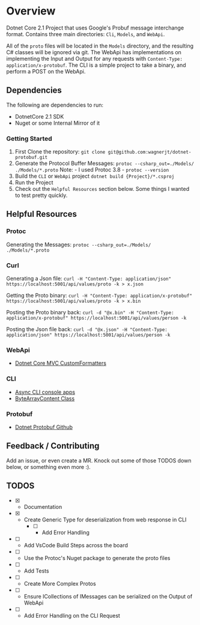 # Overview

Dotnet Core 2.1 Project that uses Google's Probuf message interchange format. Contains three main directories: `Cli`, `Models`, and `WebApi`.

All of the `proto` files will be located in the `Models` directory, and the resulting C# classes will be ignored via git. The WebApi has implementations on implementing the Input and Output for any requests with `Content-Type: application/x-protobuf`. The CLI is a simple project to take a binary, and perform a POST on the WebApi.

## Dependencies

The following are dependencies to run:

- DotnetCore 2.1 SDK
- Nuget or some Internal Mirror of it

### Getting Started

1. First Clone the repository:
`git clone git@github.com:wagnerjt/dotnet-protobuf.git`
2. Generate the Protocol Buffer Messages: `protoc --csharp_out=./Models/ ./Models/*.proto`
    Note: - I used Protoc 3.8 - `protoc --version`
3. Build the `CLI` or `WebApi` project `dotnet build {Project}/*.csproj`
4. Run the Project
5. Check out the `Helpful Resources` section below. Some things I wanted to test pretty quickly.

## Helpful Resources

### Protoc

Generating the Messages: `protoc --csharp_out=./Models/ ./Models/*.proto`

### Curl

Generating a Json file: `curl -H "Content-Type: application/json" https://localhost:5001/api/values/proto -k > x.json`

Getting the Proto binary: `curl -H "Content-Type: application/x-protobuf" https://localhost:5001/api/values/proto -k > x.bin`

Posting the Proto binary back: `curl -d "@x.bin" -H "Content-Type: application/x-protobuf" https://localhost:5001/api/values/person -k`

Posting the Json file back: `curl -d "@x.json" -H "Content-Type: application/json" https://localhost:5001/api/values/person -k`

### WebApi

- [Dotnet Core MVC CustomFormatters](https://stickler.de/en/information/code-snippets/httpwebrequest-with-post-data)

### CLI

- [Async CLI console apps](https://stackoverflow.com/questions/38114553/are-async-console-applications-supported-in-net-core)
- [ByteArrayContent Class](https://docs.microsoft.com/en-us/dotnet/api/system.net.http.bytearraycontent?view=netcore-2.1)

### Protobuf

- [Dotnet Protobuf Github](https://github.com/protocolbuffers/protobuf/tree/master/csharp)

## Feedback / Contributing

Add an issue, or even create a MR. Knock out some of those TODOS down below, or something even more :).

## TODOS

- [x] - Documentation
- [x] - Create Generic Type for deserialization from web response in CLI
    - [ ] - Add Error Handling
- [ ] - Add VsCode Build Steps across the board
- [ ] - Use the Protoc's Nuget package to generate the proto files
- [ ] - Add Tests
- [ ] - Create More Complex Protos
- [ ] - Ensure ICollections of IMessages can be serialized on the Output of WebApi
- [ ] - Add Error Handling on the CLI Request
